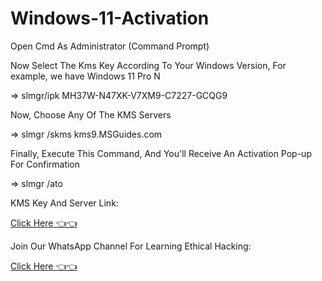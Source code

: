 # Windows-11-Activation

Open Cmd As Administrator (Command Prompt)

Now Select The Kms Key According To Your Windows Version, For example, we have Windows 11 Pro N

=> slmgr/ipk MH37W-N47XK-V7XM9-C7227-GCQG9

Now, Choose Any Of The KMS Servers

=> slmgr /skms kms9.MSGuides.com

Finally, Execute This Command, And You'll Receive An Activation Pop-up For Confirmation

=> slmgr /ato

KMS Key And Server Link:

[Click Here 👈👈](https://github.com/Anonymousmans/Windows-11-Activation/blob/main/Windows%20Activation.txt)

Join Our WhatsApp Channel For Learning Ethical Hacking:

[Click Here 👈👈](https://bit.ly/WhatsApp-Hacking-Channel)
